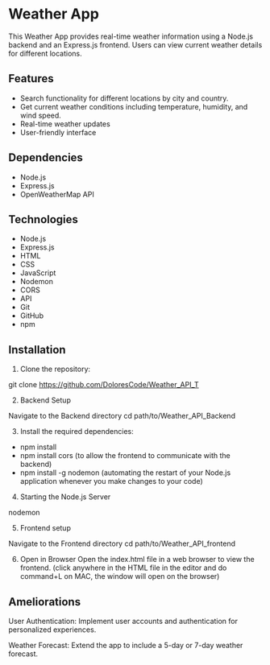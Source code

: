 # Weather App

This Weather App provides real-time weather information using a Node.js backend and an Express.js frontend. Users can view current weather details for different locations.

## Features

- Search functionality for different locations by city and country.
- Get current weather conditions including temperature, humidity, and wind speed.
- Real-time weather updates
- User-friendly interface

## Dependencies

- Node.js
- Express.js
- OpenWeatherMap API

## Technologies

- Node.js
- Express.js
- HTML
- CSS
- JavaScript
- Nodemon
- CORS
- API
- Git
- GitHub
- npm

## Installation

1. Clone the repository:

git clone https://github.com/DoloresCode/Weather_API_T

2. Backend Setup

Navigate to the Backend directory
cd path/to/Weather_API_Backend

3. Install the required dependencies:

- npm install
- npm install cors (to allow the frontend to communicate with the backend)
- npm install -g nodemon (automating the restart of your Node.js application whenever you make changes to your code)

4. Starting the Node.js Server

nodemon

5. Frontend setup

Navigate to the Frontend directory
cd path/to/Weather_API_frontend

6. Open in Browser
Open the index.html file in a web browser to view the frontend. (click anywhere in the HTML file in the editor and do command+L on MAC, the window will open on the browser)

## Ameliorations

User Authentication: Implement user accounts and authentication for personalized experiences.

Weather Forecast: Extend the app to include a 5-day or 7-day weather forecast.


